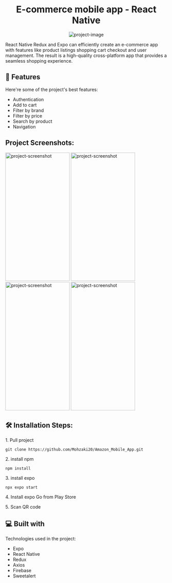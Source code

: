 <h1 align="center" id="title">E-commerce mobile app - React Native</h1>

<p align="center"><img src="https://socialify.git.ci/Mohzaki20/Amazon_Mobile_App/image?language=1&amp;name=1&amp;owner=1&amp;theme=Light" alt="project-image"></p>

<p id="description">React Native Redux and Expo can efficiently create an e-commerce app with features like product listings shopping cart checkout and user management. The result is a high-quality cross-platform app that provides a seamless shopping experience.</p>

  
  
<h2>🧐 Features</h2>

Here're some of the project's best features:

*   Authentication
*   Add to cart
*   Filter by brand
*   Filter by price
*   Search by product
*   Navigation
<h2>Project Screenshots:</h2>

<img src="https://firebasestorage.googleapis.com/v0/b/fir-eb561.appspot.com/o/WhatsApp%20Image%202023-09-27%20at%202.46.38%20PM%20(1).jpeg?alt=media&amp;token=a883dd05-0ca8-4e0e-b4d1-339259f05233" alt="project-screenshot" width="200" height="400/">

<img src="https://firebasestorage.googleapis.com/v0/b/fir-eb561.appspot.com/o/WhatsApp%20Image%202023-09-27%20at%202.46.38%20PM%20(2).jpeg?alt=media&amp;token=ddd2b45b-bb6a-491e-a92a-c6eaf6ddfb34" alt="project-screenshot" width="200" height="400/">

<img src="https://firebasestorage.googleapis.com/v0/b/fir-eb561.appspot.com/o/WhatsApp%20Image%202023-09-27%20at%202.46.38%20PM%20(3).jpeg?alt=media&amp;token=a7b6b786-455e-4fa5-842f-716a8d0af148" alt="project-screenshot" width="200" height="400/">

<img src="https://firebasestorage.googleapis.com/v0/b/fir-eb561.appspot.com/o/WhatsApp%20Image%202023-09-27%20at%202.46.38%20PM.jpeg?alt=media&amp;token=87eeb144-3eab-473c-a828-4a67b43fdf26" alt="project-screenshot" width="200" height="400/">
<h2>🛠️ Installation Steps:</h2>

<p>1. Pull project</p>

```
git clone https://github.com/Mohzaki20/Amazon_Mobile_App.git
```

<p>2. install npm</p>

```
npm install
```

<p>3. install expo</p>

```
npx expo start
```

<p>4. Install expo Go from Play Store </p>

<p>5. Scan QR code</p>

  
  
<h2>💻 Built with</h2>

Technologies used in the project:

*   Expo
*   React Native
*   Redux
*   Axios
*   Firebase
*   Sweetalert
